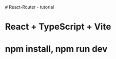 #   R e a c t - R o u t e r - tutorial 

# React + TypeScript + Vite
# npm install, npm run dev






 
 
